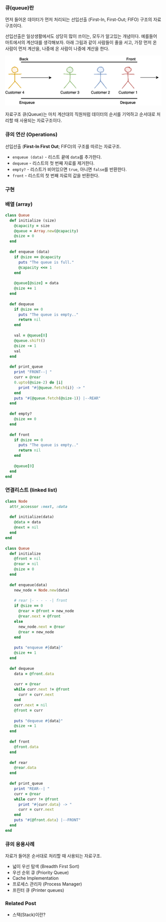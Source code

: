 ### 큐(queue)란

먼저 들어온 데이터가 먼저 처리되는 선입선출 (First-In, First-Out; FIFO) 구조의 자료구조이다. 

선입선출은 일상생활에서도 상당히 많이 쓰이는, 모두가 알고있는 개념이다. 예를들어 마트에서의 계산대를 생각해보자. 아래 그림과 같이 사람들이 줄을 서고, 가장 먼저 온 사람이 먼저 계산을, 나중에 온 사람이 나중에 계산을 한다.

<center>
<img src="assets/data-structure/queue/queue-1.png" alt="Customer Queue" /> <br />
</center>

자료구조 큐(Queue)는 마치 계산대의 직원처럼 데이터의 순서를 기억하고 순서대로 처리할 때 사용되는 자료구조이다.

### 큐의 연산 (Operations)
선입선출 (**First-In First Out**; FIFO)의 구조를 따르는 자료구조.

- `enqueue (data)` - 리스트 끝에 `data`를 추가한다.
- `dequeue` - 리스트의 첫 번째 자료를 제거한다.
- `empty?` - 리스트가 비어있으면 `true`, 아니면 `false`를 반환한다.
- `front` - 리스트의 첫 번째 자료의 값을 반환한다.


### 구현

### 배열 (array)
```rb
class Queue
  def initialize (size)
    @capacity = size
    @queue = Array.new(@capacity)
    @size = 0
  end

  def enqueue (data)
    if @size == @capacity
      puts "The queue is full."
      @capacity <<= 1
    end

    @queue[@size] = data
    @size += 1
  end

  def dequeue
    if @size == 0
      puts "The queue is empty.."
      return nil
    end

    val = @queue[0]
    @queue.shift()
    @size -= 1
    val
  end

  def print_queue
    print "FRONT--| "
    curr = @rear
    0.upto(@size-2) do |i|
      print "#{@queue.fetch(i)} -> "
    end
    puts "#{@queue.fetch(@size-1)} |--REAR"
  end

  def empty?
    @size == 0
  end

  def front
    if @size == 0
      puts "The queue is empty.."
      return nil
    end

    @queue[0]
  end
end
```

### 연결리스트 (linked list)
```rb
class Node
  attr_accessor :next, :data

  def initialize(data)
    @data = data
    @next = nil
  end
end

class Queue
  def initialize
    @front = nil
    @rear = nil
    @size = 0
  end

  def enqueue(data)
    new_node = Node.new(data)

    # rear |- - - - -| front
    if @size == 0
      @rear = @front = new_node
      @rear.next = @front
    else
      new_node.next = @rear
      @rear = new_node
    end

    puts "enqueue #{data}"
    @size += 1
  end

  def dequeue
    data = @front.data

    curr = @rear
    while curr.next != @front
      curr = curr.next
    end
    curr.next = nil
    @front = curr

    puts "dequeue #{data}"
    @size -= 1
  end

  def front
    @front.data
  end

  def rear
    @rear.data
  end

  def print_queue
    print "REAR--| "
    curr = @rear
    while curr != @front
      print "#{curr.data} -> "
      curr = curr.next
    end
    puts "#{@front.data} |--FRONT"
  end
end
```


### 큐의 응용사례

자료가 들어온 순서대로 처리할 때 사용되는 자료구조.

- 넓이 우선 탐색 (Breadth First Sort)
- 우선 순위 큐 (Priority Queue)
- Cache Implementation
- 프로세스 관리자 (Process Manager)
- 프린터 큐 (Printer queues)

###  Related Post
- <router-link to="./kor-stack">스택(Stack)이란?</router-link>